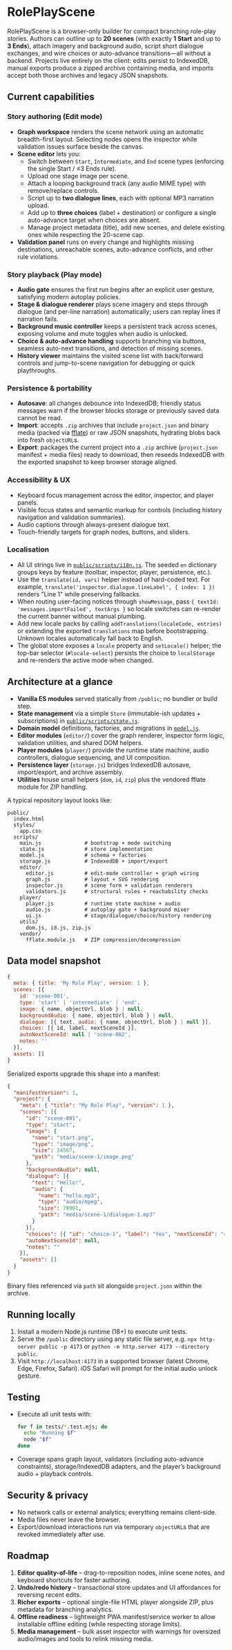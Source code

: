 # RolePlayScene

RolePlayScene is a browser-only builder for compact branching role-play stories. Authors can outline up to **20 scenes** (with exactly **1 Start** and up to **3 Ends**), attach imagery and background audio, script short dialogue exchanges, and wire choices or auto-advance transitions—all without a backend. Projects live entirely on the client: edits persist to IndexedDB, manual exports produce a zipped archive containing media, and imports accept both those archives and legacy JSON snapshots.

## Current capabilities
### Story authoring (Edit mode)
- **Graph workspace** renders the scene network using an automatic breadth-first layout. Selecting nodes opens the inspector while validation issues surface beside the canvas.
- **Scene editor** lets you:
  - Switch between `Start`, `Intermediate`, and `End` scene types (enforcing the single Start / ≤3 Ends rule).
  - Upload one stage image per scene.
  - Attach a looping background track (any audio MIME type) with remove/replace controls.
  - Script up to **two dialogue lines**, each with optional MP3 narration upload.
  - Add up to **three choices** (label + destination) or configure a single auto-advance target when choices are absent.
  - Manage project metadata (title), add new scenes, and delete existing ones while respecting the 20-scene cap.
- **Validation panel** runs on every change and highlights missing destinations, unreachable scenes, auto-advance conflicts, and other rule violations.

### Story playback (Play mode)
- **Audio gate** ensures the first run begins after an explicit user gesture, satisfying modern autoplay policies.
- **Stage & dialogue renderer** plays scene imagery and steps through dialogue (and per-line narration) automatically; users can replay lines if narration fails.
- **Background music controller** keeps a persistent track across scenes, exposing volume and mute toggles when audio is unlocked.
- **Choice & auto-advance handling** supports branching via buttons, seamless auto-next transitions, and detection of missing scenes.
- **History viewer** maintains the visited scene list with back/forward controls and jump-to-scene navigation for debugging or quick playthroughs.

### Persistence & portability
- **Autosave**: all changes debounce into IndexedDB; friendly status messages warn if the browser blocks storage or previously saved data cannot be read.
- **Import**: accepts `.zip` archives that include `project.json` and binary media (packed via [fflate](public/scripts/vendor/fflate.module.js)) or raw JSON snapshots, hydrating blobs back into fresh `objectURL`s.
- **Export**: packages the current project into a `.zip` archive (`project.json` manifest + media files) ready to download, then reseeds IndexedDB with the exported snapshot to keep browser storage aligned.

### Accessibility & UX
- Keyboard focus management across the editor, inspector, and player panels.
- Visible focus states and semantic markup for controls (including history navigation and validation summaries).
- Audio captions through always-present dialogue text.
- Touch-friendly targets for graph nodes, buttons, and sliders.

### Localisation
- All UI strings live in [`public/scripts/i18n.js`](public/scripts/i18n.js). The seeded `en` dictionary groups keys by feature (toolbar, inspector, player, persistence, etc.).
- Use the `translate(id, vars)` helper instead of hard-coded text. For example, `translate('inspector.dialogue.lineLabel', { index: 1 })` renders "Line 1" while preserving fallbacks.
- When routing user-facing notices through `showMessage`, pass `{ textId: 'messages.importFailed', textArgs }` so locale switches can re-render the current banner without manual plumbing.
- Add new locale packs by calling `addTranslations(localeCode, entries)` or extending the exported `translations` map before bootstrapping. Unknown locales automatically fall back to English.
- The global store exposes a `locale` property and `setLocale()` helper; the top-bar selector (`#locale-select`) persists the choice to `localStorage` and re-renders the active mode when changed.

## Architecture at a glance
- **Vanilla ES modules** served statically from `/public`; no bundler or build step.
- **State management** via a simple `Store` (immutable-ish updates + subscriptions) in [`public/scripts/state.js`](public/scripts/state.js).
- **Domain model** definitions, factories, and migrations in [`model.js`](public/scripts/model.js).
- **Editor modules** (`editor/`) cover the graph renderer, inspector form logic, validation utilities, and shared DOM helpers.
- **Player modules** (`player/`) provide the runtime state machine, audio controllers, dialogue sequencing, and UI composition.
- **Persistence layer** (`storage.js`) bridges IndexedDB autosave, import/export, and archive assembly.
- **Utilities** house small helpers (`dom`, `id`, `zip`) plus the vendored fflate module for ZIP handling.

A typical repository layout looks like:
```
public/
  index.html
  styles/
    app.css
  scripts/
    main.js              # bootstrap + mode switching
    state.js             # store implementation
    model.js             # schema + factories
    storage.js           # IndexedDB + import/export
    editor/
      editor.js          # edit-mode controller + graph wiring
      graph.js           # layout + SVG rendering
      inspector.js       # scene form + validation renderers
      validators.js      # structural rules + reachability checks
    player/
      player.js          # runtime state machine + audio
      audio.js           # autoplay gate + background mixer
      ui.js              # stage/dialogue/choice/history rendering
    utils/
      dom.js, id.js, zip.js
    vendor/
      fflate.module.js   # ZIP compression/decompression
```

## Data model snapshot
```js
{
  meta: { title: 'My Role Play', version: 1 },
  scenes: [{
    id: 'scene-001',
    type: 'start' | 'intermediate' | 'end',
    image: { name, objectUrl, blob } | null,
    backgroundAudio: { name, objectUrl, blob } | null,
    dialogue: [{ text, audio: { name, objectUrl, blob } | null }],
    choices: [{ id, label, nextSceneId }],
    autoNextSceneId: null | 'scene-002',
    notes: ''
  }],
  assets: []
}
```

Serialized exports upgrade this shape into a manifest:
```json
{
  "manifestVersion": 1,
  "project": {
    "meta": { "title": "My Role Play", "version": 1 },
    "scenes": [{
      "id": "scene-001",
      "type": "start",
      "image": {
        "name": "start.png",
        "type": "image/png",
        "size": 34567,
        "path": "media/scene-1/image.png"
      },
      "backgroundAudio": null,
      "dialogue": [{
        "text": "Hello!",
        "audio": {
          "name": "hello.mp3",
          "type": "audio/mpeg",
          "size": 78901,
          "path": "media/scene-1/dialogue-1.mp3"
        }
      }],
      "choices": [{ "id": "choice-1", "label": "Yes", "nextSceneId": "scene-002" }],
      "autoNextSceneId": null,
      "notes": ""
    }],
    "assets": []
  }
}
```
Binary files referenced via `path` sit alongside `project.json` within the archive.

## Running locally
1. Install a modern Node.js runtime (18+) to execute unit tests.
2. Serve the `/public` directory using any static file server, e.g. `npx http-server public -p 4173` or `python -m http.server 4173 --directory public`.
3. Visit `http://localhost:4173` in a supported browser (latest Chrome, Edge, Firefox, Safari). iOS Safari will prompt for the initial audio unlock gesture.

## Testing
- Execute all unit tests with:
  ```sh
  for f in tests/*.test.mjs; do
    echo "Running $f"
    node "$f"
  done
  ```
- Coverage spans graph layout, validators (including auto-advance constraints), storage/IndexedDB adapters, and the player’s background audio + playback controls.

## Security & privacy
- No network calls or external analytics; everything remains client-side.
- Media files never leave the browser.
- Export/download interactions run via temporary `objectURL`s that are revoked immediately after use.

## Roadmap
1. **Editor quality-of-life** – drag-to-reposition nodes, inline scene notes, and keyboard shortcuts for faster authoring.
2. **Undo/redo history** – transactional store updates and UI affordances for reversing recent edits.
3. **Richer exports** – optional single-file HTML player alongside ZIP, plus metadata for branching analytics.
4. **Offline readiness** – lightweight PWA manifest/service worker to allow installable offline editing (while respecting storage limits).
5. **Media management** – bulk asset inspector with warnings for oversized audio/images and tools to relink missing media.
